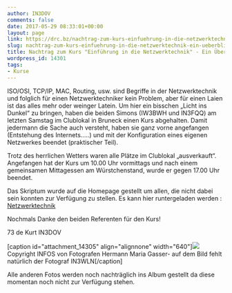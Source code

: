 ```yaml
---
author: IN3DOV
comments: false
date: 2017-05-29 08:33:01+00:00
layout: page
link: https://drc.bz/nachtrag-zum-kurs-einfuehrung-in-die-netzwerktechnik-ein-ueberblick/
slug: nachtrag-zum-kurs-einfuehrung-in-die-netzwerktechnik-ein-ueberblick
title: Nachtrag zum Kurs "Einführung in die Netzwerktechnik" - Ein Überblick
wordpress_id: 14301
tags:
- Kurse
---
```


ISO/OSI, TCP/IP, MAC, Routing, usw. sind Begriffe in der Netzwerktechnik und folglich für einen Netzwerktechniker kein Problem, aber für einen Laien ist das alles mehr oder weinger Latein. Um hier ein bisschen „Licht ins Dunkel“ zu bringen, haben die beiden Simons (IW3BWH und IN3FQQ) am letzten Samstag im Clublokal in Bruneck einen Kurs abgehalten. Damit jedermann die Sache auch versteht, haben sie ganz vorne angefangen (Entstehung des Internets…..) und mit der Konfiguration eines eigenen Netzwerkes beendet (praktischer Teil).

Trotz des herrlichen Wetters waren alle Plätze im Clublokal „ausverkauft“. Angefangen hat der Kurs um 10.00 Uhr vormittags und nach einem gemeinsamen Mittagessen am Würstchenstand, wurde er gegen 17.00 Uhr beendet.

Das Skriptum wurde auf die Homepage gestellt um allen, die nicht dabei sein konnten zur Verfügung zu stellen. Es kann hier runtergeladen werden : [Netzwerktechnik](https://drc.bz/wp-content/uploads/2017/05/Netzwerkkurs.pdf)

Nochmals Danke den beiden Referenten für den Kurs!

73 de Kurt IN3DOV

[caption id="attachment_14305" align="alignnone" width="640"][![](https://drc.bz/wp-content/uploads/2017/05/foto-netzwerkkurs-1024x463.jpg)](https://drc.bz/wp-content/uploads/2017/05/foto-netzwerkkurs.jpg) Copyright INFOS von Fotografen Hermann Maria Gasser- auf dem Bild fehlt natürlich der Fotograf IN3WLN[/caption]

Alle anderen Fotos werden noch nachträglich ins Album gestellt da diese momentan noch nicht zur Verfügung stehen.
